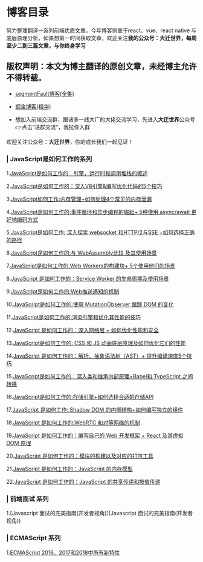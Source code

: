 # 博客目录

努力整理翻译一系列前端优质文章，今年博客侧重于react、vue、react native 与底层原理分析，如果想第一时间获取文章，欢迎关注**我的公众号：大迁世界，每周至少二到三篇文章，与你终身学习**

## 版权声明：本文为博主翻译的原创文章，未经博主允许不得转载。

* [segmentFault博客(全集)](https://segmentfault.com/u/minnanitkong/articles)

* [掘金博客(精华)](https://juejin.im/user/59df61ec51882578ce26ee6e/posts)

* 想加入前端交流群，跟诸多一线大厂的大佬交流学习，先进入**大迁世界**公众号👉点击“进群交流”，我拉你入群

欢迎关注公众号：**大迁世界**，你的成长我们一起见证！


### | JavaScript是如何工作的系列


1.[JavaScript是如何工作的：引擎，运行时和调用堆栈的概述](https://github.com/qq449245884/xiaozhi/issues/1)

2.[JavaScript是如何工作的：深入V8引擎&编写优化代码的5个技巧](https://github.com/qq449245884/xiaozhi/issues/2)

3.[JavaScript如何工作:内存管理+如何处理4个常见的内存泄漏](https://github.com/qq449245884/xiaozhi/issues/3)

4.[JavaScript是如何工作的:事件循环和异步编程的崛起+ 5种使用 async/await 更好地编码方式](https://github.com/qq449245884/xiaozhi/issues/4)

5.[JavaScript是如何工作: 深入探索 websocket 和HTTP/2与SSE +如何选择正确的路径 ](https://github.com/qq449245884/xiaozhi/issues/5)

6.[JavaScript是如何工作的:与 WebAssembly比较 及其使用场景](https://github.com/qq449245884/xiaozhi/issues/6)

7.[JavaScript是如何工作的:Web Workers的构建块+ 5个使用他们的场景](https://github.com/qq449245884/xiaozhi/issues/7)

8.[JavaScript 是如何工作的：Service Worker 的生命周期及使用场景](https://github.com/qq449245884/xiaozhi/issues/8)

9.[JavaScript是如何工作的:Web推送通知的机制](https://github.com/qq449245884/xiaozhi/issues/9)

10.[JavaScript是如何工作的:使用 MutationObserver 跟踪 DOM 的变化](https://github.com/qq449245884/xiaozhi/issues/10)

11.[JavaScript是如何工作的:渲染引擎和优化其性能的技巧](https://github.com/qq449245884/xiaozhi/issues/11)

12.[JavaScript 是如何工作的：深入网络层 + 如何优化性能和安全](https://github.com/qq449245884/xiaozhi/issues/12)

13.[JavaScript是如何工作的: CSS 和 JS 动画底层原理及如何优化它们的性能](https://github.com/qq449245884/xiaozhi/issues/13)

14.[JavaScript 是如何工作的：解析、抽象语法树（AST）+ 提升编译速度5个技巧](https://github.com/qq449245884/xiaozhi/issues/14)

15.[JavaScript是如何工作的：深入类和继承内部原理+Babel和 TypeScript 之间转换](https://github.com/qq449245884/xiaozhi/issues/15)

16.[JavaScript是如何工作的:存储引擎+如何选择合适的存储API](https://github.com/qq449245884/xiaozhi/issues/16)

17.[JavaScript 是如何工作: Shadow DOM 的内部结构+如何编写独立的组件](https://github.com/qq449245884/xiaozhi/issues/17)

18.[JavaScript 是如何工作的:WebRTC 和对等网络的机制 ](https://github.com/qq449245884/xiaozhi/issues/18)

19.[JavaScript 是如何工作的：编写自己的 Web 开发框架 + React 及其虚拟 DOM 原理](https://github.com/qq449245884/xiaozhi/issues/19)

20.[JavaScript 是如何工作的：模块的构建以及对应的打包工具](https://github.com/qq449245884/xiaozhi/issues/20)

21.[JavaScript 是如何工作的：JavaScript 的内存模型 ](https://github.com/qq449245884/xiaozhi/issues/21)

22.[JavaScript 是如何工作的：JavaScript 的共享传递和按值传递](https://github.com/qq449245884/xiaozhi/issues/22)


### | 前端面试 系列

1.[Javascript 面试的完美指南(开发者视角)](Javascript 面试的完美指南(开发者视角))

### | ECMAScript 系列


1.[ECMAScript 2016、2017和2018中所有新特性](https://github.com/qq449245884/xiaozhi/issues/23)





